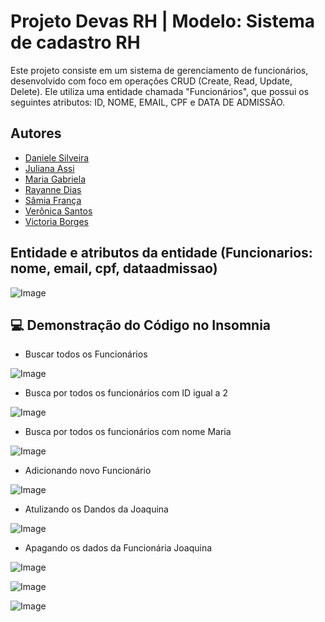 # Projeto Devas RH | Modelo: Sistema de cadastro RH

Este projeto consiste em um sistema de gerenciamento de funcionários, desenvolvido com foco em operações CRUD (Create, Read, Update, Delete). Ele utiliza uma entidade chamada "Funcionários", que possui os seguintes atributos: ID, NOME, EMAIL, CPF e DATA DE ADMISSÃO.

## Autores

- [Daniele Silveira](https://github.com/daniele-silveira)
- [Juliana Assi]()
- [Maria Gabriela](https://github.com/mariagabrielat)
- [Rayanne Dias](https://github.com/DiasRay)
- [Sâmia França](https://github.com/miaelfk)
- [Verônica Santos](https://github.com/veronicaferreiradev)
- [Victoria Borges](https://github.com/VictoriaBorges)


## Entidade e atributos da entidade (Funcionarios: nome, email, cpf, dataadmissao)

 
![Image](https://github.com/user-attachments/assets/90f64fe5-00fd-4bd4-8219-a8dcce5a28d3)


## 💻 Demonstração do Código no Insomnia

 - Buscar todos os Funcionários 


![Image](https://github.com/user-attachments/assets/d44603d5-6665-44ba-911a-013cc3964869)



 - Busca por todos os funcionários com ID igual a 2


 ![Image](https://github.com/user-attachments/assets/51b67401-2141-44c2-91e4-84a86194ec95)


 - Busca por todos os funcionários com nome Maria


 ![Image](https://github.com/user-attachments/assets/ebfc3e6a-69be-4d63-b38a-dd6386575f29)


 - Adicionando novo Funcionário

 ![Image](https://github.com/user-attachments/assets/4983e46b-2792-4350-a6c8-18ce69b3acfb)


 - Atulizando os Dandos da Joaquina

 ![Image](https://github.com/user-attachments/assets/64380348-6313-49a0-9104-2b6097a13d21)


 - Apagando os dados da Funcionária Joaquina


 ![Image](https://github.com/user-attachments/assets/3f33fe80-03de-4980-a362-534dd6647613)


 ![Image](https://github.com/user-attachments/assets/c75e096b-0d2e-4866-acec-377e46d3139c)


 ![Image](https://github.com/user-attachments/assets/50efe4c1-a66e-46f2-ab0b-85716bc4215a)

